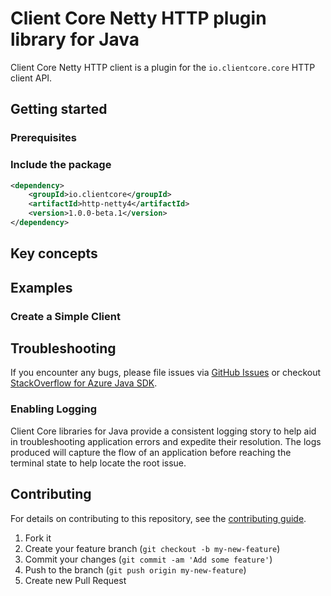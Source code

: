 # Client Core Netty HTTP plugin library for Java

Client Core Netty HTTP client is a plugin for the `io.clientcore.core` HTTP client API.

## Getting started

### Prerequisites

### Include the package

[//]: # ({x-version-update-start;io.clientcore:http-netty4;current})
```xml
<dependency>
    <groupId>io.clientcore</groupId>
    <artifactId>http-netty4</artifactId>
    <version>1.0.0-beta.1</version>
</dependency>
```
[//]: # ({x-version-update-end})

## Key concepts

## Examples

### Create a Simple Client

## Troubleshooting

If you encounter any bugs, please file issues via [GitHub Issues](https://github.com/Azure/azure-sdk-for-java/issues/new/choose)
or checkout [StackOverflow for Azure Java SDK](https://stackoverflow.com/questions/tagged/azure-java-sdk).

### Enabling Logging

Client Core libraries for Java provide a consistent logging story to help aid in troubleshooting application errors and
expedite their resolution. The logs produced will capture the flow of an application before reaching the terminal state
to help locate the root issue.

## Contributing

For details on contributing to this repository, see the [contributing guide](https://github.com/Azure/azure-sdk-for-java/blob/main/CONTRIBUTING.md).

1. Fork it
1. Create your feature branch (`git checkout -b my-new-feature`)
1. Commit your changes (`git commit -am 'Add some feature'`)
1. Push to the branch (`git push origin my-new-feature`)
1. Create new Pull Request
